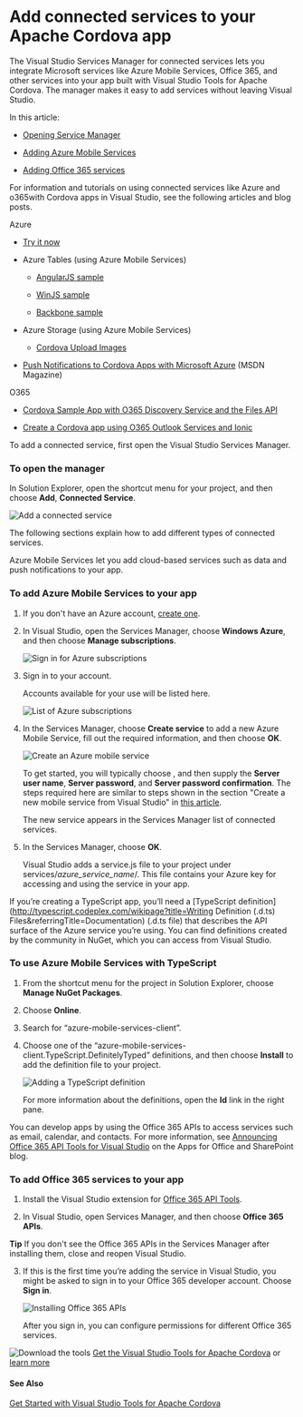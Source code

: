 <properties
   pageTitle="Add connected services to your Apache Cordova app | Cordova"
   description="description"
   services="na"
   documentationCenter=""
   authors="Mikejo5000"
   tags=""/>
<tags
   ms.service="na"
   ms.devlang="javascript"
   ms.topic="article"
   ms.tgt_pltfrm="mobile-multiple"
   ms.workload="na"
   ms.date="09/10/2015"
   ms.author="mikejo"/>
# Add connected services to your Apache Cordova app


The Visual Studio Services Manager for connected services lets you integrate Microsoft services like Azure Mobile Services, Office 365, and other services into your app built with Visual Studio Tools for Apache Cordova. The manager makes it easy to add services without leaving Visual Studio.

In this article:

*   [Opening Service Manager](#ServiceMan)

*   [Adding Azure Mobile Services](#Azure)

*   [Adding Office 365 services](#Office)

For information and tutorials on using connected services like Azure and o365with Cordova apps in Visual Studio, see the following articles and blog posts.

Azure

*   [Try it now](http://azure.microsoft.com/pricing/free-trial/)

*   Azure Tables (using Azure Mobile Services)

    *   [AngularJS sample](http://go.microsoft.com/fwlink/p/?LinkID=398516)

    *   [WinJS sample](http://go.microsoft.com/fwlink/p/?LinkID=398518)

    *   [Backbone sample](http://go.microsoft.com/fwlink/p/?LinkID=398517)

*   Azure Storage (using Azure Mobile Services)

    *   [Cordova Upload Images](https://github.com/Mikejo5001/mobile-services-samples/tree/master/CordovaUploadImages)

*   [Push Notifications to Cordova Apps with Microsoft Azure](https://msdn.microsoft.com/magazine/dn879353.aspx) (MSDN Magazine)

O365

*   [Cordova Sample App with O365 Discovery Service and the Files API](https://msdn.microsoft.com/en-us/library/dn848423.aspx)

*   [Create a Cordova app using O365 Outlook Services and Ionic](https://msdn.microsoft.com/en-us/library/dn911025.aspx)

To add a connected service, first open the Visual Studio Services Manager.

### <a id="ServiceMan"></a>To open the manager

In Solution Explorer, open the shortcut menu for your project, and then choose **Add**, **Connected Service**.

  ![Add a connected service](media/add-connected-services/connected-service-add.png)

The following sections explain how to add different types of connected services.

Azure Mobile Services let you add cloud-based services such as data and push notifications to your app.

### <a id="Azure"></a>To add Azure Mobile Services to your app


1. If you don't have an Azure account, [create one](http://azure.microsoft.com/pricing/free-trial/).

2.  In Visual Studio, open the Services Manager, choose **Windows Azure**, and then choose **Manage subscriptions**.

    ![Sign in for Azure subscriptions](media/add-connected-services/connected-service-manage-subscription.png)
3.  Sign in to your account.

    Accounts available for your use will be listed here.

    ![List of Azure subscriptions](media/add-connected-services/connected-service-accounts.png)
4. In the Services Manager, choose **Create service** to add a new Azure Mobile Service, fill out the required information, and then choose **OK**.

    ![Create an Azure mobile service](media/add-connected-services/connected-service-create.png)

    To get started, you will typically choose **<Create a free SQL Database>**, and then supply the **Server user name**, **Server password**, and **Server password confirmation**. The steps required here are similar to steps shown in the section "Create a new mobile service from Visual Studio" in [this article](http://azure.microsoft.com/documentation/articles/mobile-services-windows-store-javascript-get-started-data/).

    The new service appears in the Services Manager list of connected services.

5.  In the Services Manager, choose **OK**.

    Visual Studio adds a service.js file to your project under services/*azure_service_name*/. This file contains your Azure key for accessing and using the service in your app.

If you’re creating a TypeScript app, you’ll need a [TypeScript definition](http://typescript.codeplex.com/wikipage?title=Writing Definition (.d.ts) Files&referringTitle=Documentation) (.d.ts file) that describes the API surface of the Azure service you’re using. You can find definitions created by the community in NuGet, which you can access from Visual Studio.

### To use Azure Mobile Services with TypeScript

1.  From the shortcut menu for the project in Solution Explorer, choose **Manage NuGet Packages**.

2.  Choose **Online**.

3.  Search for “azure-mobile-services-client”.

4.  Choose one of the “azure-mobile-services-client.TypeScript.DefinitelyTyped” definitions, and then choose **Install** to add the definition file to your project.

    ![Adding a TypeScript definition](media/add-connected-services/connected-service-asm.png)

    For more information about the definitions, open the **Id** link in the right pane.

You can develop apps by using the Office 365 APIs to access services such as email, calendar, and contacts. For more information, see [Announcing Office 365 API Tools for Visual Studio](http://blogs.msdn.com/b/officeapps/archive/2014/03/12/announcing-office-365-api-tools-for-visual-studio-preview.aspx) on the Apps for Office and SharePoint blog.

### <a id="Office"></a>To add Office 365 services to your app

1. Install the Visual Studio extension for [Office 365 API Tools](http://aka.ms/office365apitoolspreview).

2.  In Visual Studio, open Services Manager, and then choose **Office 365 APIs**.

 **Tip** If you don't see the Office 365 APIs in the Services Manager after installing them, close and reopen Visual Studio.

3.  If this is the first time you’re adding the service in Visual Studio, you might be asked to sign in to your Office 365 developer account. Choose **Sign in**.

    ![Installing Office 365 APIs](media/add-connected-services/connected-service-O365.png)

    After you sign in, you can configure permissions for different Office 365 services.

![Download the tools](media/add-connected-services/connected-service-download-link.png) [Get the Visual Studio Tools for Apache Cordova](http://aka.ms/mchm38) or [learn more](https://www.visualstudio.com/cordova-vs.aspx)

#### See Also
[Get Started with Visual Studio Tools for Apache Cordova](../getting-started/get-started-vs-tools-apache-cordova.md)
